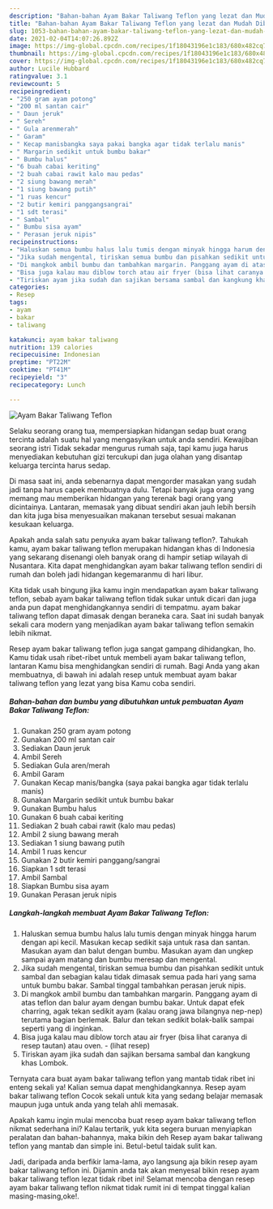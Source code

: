 ```yaml
---
description: "Bahan-bahan Ayam Bakar Taliwang Teflon yang lezat dan Mudah Dibuat"
title: "Bahan-bahan Ayam Bakar Taliwang Teflon yang lezat dan Mudah Dibuat"
slug: 1053-bahan-bahan-ayam-bakar-taliwang-teflon-yang-lezat-dan-mudah-dibuat
date: 2021-02-04T14:07:26.892Z
image: https://img-global.cpcdn.com/recipes/1f18043196e1c183/680x482cq70/ayam-bakar-taliwang-teflon-foto-resep-utama.jpg
thumbnail: https://img-global.cpcdn.com/recipes/1f18043196e1c183/680x482cq70/ayam-bakar-taliwang-teflon-foto-resep-utama.jpg
cover: https://img-global.cpcdn.com/recipes/1f18043196e1c183/680x482cq70/ayam-bakar-taliwang-teflon-foto-resep-utama.jpg
author: Lucile Hubbard
ratingvalue: 3.1
reviewcount: 5
recipeingredient:
- "250 gram ayam potong"
- "200 ml santan cair"
- " Daun jeruk"
- " Sereh"
- " Gula arenmerah"
- " Garam"
- " Kecap manisbangka saya pakai bangka agar tidak terlalu manis"
- " Margarin sedikit untuk bumbu bakar"
- " Bumbu halus"
- "6 buah cabai keriting"
- "2 buah cabai rawit kalo mau pedas"
- "2 siung bawang merah"
- "1 siung bawang putih"
- "1 ruas kencur"
- "2 butir kemiri panggangsangrai"
- "1 sdt terasi"
- " Sambal"
- " Bumbu sisa ayam"
- " Perasan jeruk nipis"
recipeinstructions:
- "Haluskan semua bumbu halus lalu tumis dengan minyak hingga harum dengan api kecil. Masukan kecap sedikit saja untuk rasa dan santan. Masukan ayam dan balut dengan bumbu. Masukan ayam dan ungkep sampai ayam matang dan bumbu meresap dan mengental."
- "Jika sudah mengental, tiriskan semua bumbu dan pisahkan sedikit untuk sambal dan sebagian kalau tidak dimasak semua pada hari yang sama untuk bumbu bakar. Sambal tinggal tambahkan perasan jeruk nipis."
- "Di mangkok ambil bumbu dan tambahkan margarin. Panggang ayam di atas teflon dan balur ayam dengan bumbu bakar. Untuk dapat efek charring, agak tekan sedikit ayam (kalau orang jawa bilangnya nep-nep) terutama bagian berlemak. Balur dan tekan sedikit bolak-balik sampai seperti yang di inginkan."
- "Bisa juga kalau mau diblow torch atau air fryer (bisa lihat caranya di resep tautan) atau oven.           (lihat resep)"
- "Tiriskan ayam jika sudah dan sajikan bersama sambal dan kangkung khas Lombok."
categories:
- Resep
tags:
- ayam
- bakar
- taliwang

katakunci: ayam bakar taliwang 
nutrition: 139 calories
recipecuisine: Indonesian
preptime: "PT22M"
cooktime: "PT41M"
recipeyield: "3"
recipecategory: Lunch

---
```



![Ayam Bakar Taliwang Teflon](https://img-global.cpcdn.com/recipes/1f18043196e1c183/680x482cq70/ayam-bakar-taliwang-teflon-foto-resep-utama.jpg)

Selaku seorang orang tua, mempersiapkan hidangan sedap buat orang tercinta adalah suatu hal yang mengasyikan untuk anda sendiri. Kewajiban seorang istri Tidak sekadar mengurus rumah saja, tapi kamu juga harus menyediakan kebutuhan gizi tercukupi dan juga olahan yang disantap keluarga tercinta harus sedap.

Di masa  saat ini, anda sebenarnya dapat mengorder masakan yang sudah jadi tanpa harus capek membuatnya dulu. Tetapi banyak juga orang yang memang mau memberikan hidangan yang terenak bagi orang yang dicintainya. Lantaran, memasak yang dibuat sendiri akan jauh lebih bersih dan kita juga bisa menyesuaikan makanan tersebut sesuai makanan kesukaan keluarga. 



Apakah anda salah satu penyuka ayam bakar taliwang teflon?. Tahukah kamu, ayam bakar taliwang teflon merupakan hidangan khas di Indonesia yang sekarang disenangi oleh banyak orang di hampir setiap wilayah di Nusantara. Kita dapat menghidangkan ayam bakar taliwang teflon sendiri di rumah dan boleh jadi hidangan kegemaranmu di hari libur.

Kita tidak usah bingung jika kamu ingin mendapatkan ayam bakar taliwang teflon, sebab ayam bakar taliwang teflon tidak sukar untuk dicari dan juga anda pun dapat menghidangkannya sendiri di tempatmu. ayam bakar taliwang teflon dapat dimasak dengan beraneka cara. Saat ini sudah banyak sekali cara modern yang menjadikan ayam bakar taliwang teflon semakin lebih nikmat.

Resep ayam bakar taliwang teflon juga sangat gampang dihidangkan, lho. Kamu tidak usah ribet-ribet untuk membeli ayam bakar taliwang teflon, lantaran Kamu bisa menghidangkan sendiri di rumah. Bagi Anda yang akan membuatnya, di bawah ini adalah resep untuk membuat ayam bakar taliwang teflon yang lezat yang bisa Kamu coba sendiri.

<!--inarticleads1-->

##### Bahan-bahan dan bumbu yang dibutuhkan untuk pembuatan Ayam Bakar Taliwang Teflon:

1. Gunakan 250 gram ayam potong
1. Gunakan 200 ml santan cair
1. Sediakan  Daun jeruk
1. Ambil  Sereh
1. Sediakan  Gula aren/merah
1. Ambil  Garam
1. Gunakan  Kecap manis/bangka (saya pakai bangka agar tidak terlalu manis)
1. Gunakan  Margarin sedikit untuk bumbu bakar
1. Gunakan  Bumbu halus
1. Gunakan 6 buah cabai keriting
1. Sediakan 2 buah cabai rawit (kalo mau pedas)
1. Ambil 2 siung bawang merah
1. Sediakan 1 siung bawang putih
1. Ambil 1 ruas kencur
1. Gunakan 2 butir kemiri panggang/sangrai
1. Siapkan 1 sdt terasi
1. Ambil  Sambal
1. Siapkan  Bumbu sisa ayam
1. Gunakan  Perasan jeruk nipis




<!--inarticleads2-->

##### Langkah-langkah membuat Ayam Bakar Taliwang Teflon:

1. Haluskan semua bumbu halus lalu tumis dengan minyak hingga harum dengan api kecil. Masukan kecap sedikit saja untuk rasa dan santan. Masukan ayam dan balut dengan bumbu. Masukan ayam dan ungkep sampai ayam matang dan bumbu meresap dan mengental.
1. Jika sudah mengental, tiriskan semua bumbu dan pisahkan sedikit untuk sambal dan sebagian kalau tidak dimasak semua pada hari yang sama untuk bumbu bakar. Sambal tinggal tambahkan perasan jeruk nipis.
1. Di mangkok ambil bumbu dan tambahkan margarin. Panggang ayam di atas teflon dan balur ayam dengan bumbu bakar. Untuk dapat efek charring, agak tekan sedikit ayam (kalau orang jawa bilangnya nep-nep) terutama bagian berlemak. Balur dan tekan sedikit bolak-balik sampai seperti yang di inginkan.
1. Bisa juga kalau mau diblow torch atau air fryer (bisa lihat caranya di resep tautan) atau oven. -           (lihat resep)
1. Tiriskan ayam jika sudah dan sajikan bersama sambal dan kangkung khas Lombok.




Ternyata cara buat ayam bakar taliwang teflon yang mantab tidak ribet ini enteng sekali ya! Kalian semua dapat menghidangkannya. Resep ayam bakar taliwang teflon Cocok sekali untuk kita yang sedang belajar memasak maupun juga untuk anda yang telah ahli memasak.

Apakah kamu ingin mulai mencoba buat resep ayam bakar taliwang teflon nikmat sederhana ini? Kalau tertarik, yuk kita segera buruan menyiapkan peralatan dan bahan-bahannya, maka bikin deh Resep ayam bakar taliwang teflon yang mantab dan simple ini. Betul-betul taidak sulit kan. 

Jadi, daripada anda berfikir lama-lama, ayo langsung aja bikin resep ayam bakar taliwang teflon ini. Dijamin anda tak akan menyesal bikin resep ayam bakar taliwang teflon lezat tidak ribet ini! Selamat mencoba dengan resep ayam bakar taliwang teflon nikmat tidak rumit ini di tempat tinggal kalian masing-masing,oke!.

